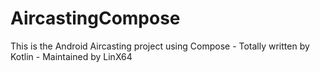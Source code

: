 # AircastingCompose
This is the Android Aircasting project using Compose - Totally written by Kotlin - Maintained by LinX64
